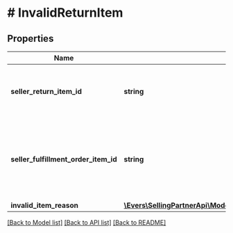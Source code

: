 # # InvalidReturnItem

## Properties

Name | Type | Description | Notes
------------ | ------------- | ------------- | -------------
**seller_return_item_id** | **string** | An identifier assigned by the seller to the return item. |
**seller_fulfillment_order_item_id** | **string** | The identifier assigned to the item by the seller when the fulfillment order was created. |
**invalid_item_reason** | [**\Evers\SellingPartnerApi\Model\FbaOutbound\InvalidItemReason**](InvalidItemReason.md) |  |

[[Back to Model list]](../../README.md#models) [[Back to API list]](../../README.md#endpoints) [[Back to README]](../../README.md)

